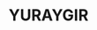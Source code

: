 ---
lastmod: '2025-04-06T06:05:20+00:00'
latitude: -29.53085664
layout: suburb
longitude: 153.3317549
postcode: '2464'
state: NSW
title: YURAYGIR
url: /nsw/yuraygir/
---